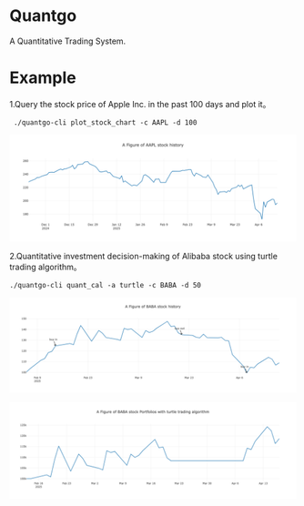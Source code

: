 # Quantgo
A Quantitative Trading System.

# Example

1.Query the stock price of Apple Inc. in the past 100 days and plot it。

```
 ./quantgo-cli plot_stock_chart -c AAPL -d 100
```

![apple stock price history 100 days](assets/newplot.png)

2.Quantitative investment decision-making of Alibaba stock using turtle trading algorithm。

```
./quantgo-cli quant_cal -a turtle -c BABA -d 50
```

![BABA stock price history 50 days,buy decision](assets/decision.png)


![BABA stock price portfolio using turtle trading algorithm](assets/portfolio.png)

